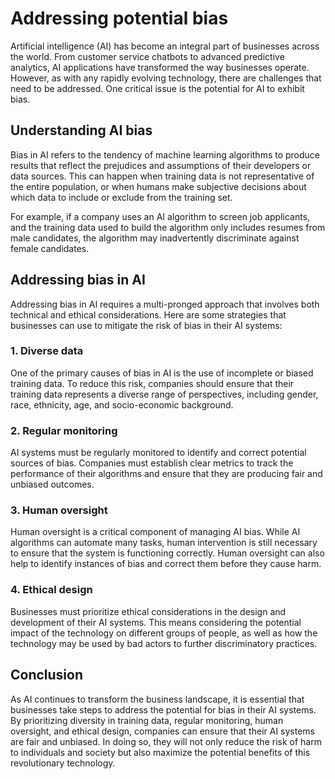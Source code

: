 Addressing potential bias
=============================================================

Artificial intelligence (AI) has become an integral part of businesses across the world. From customer service chatbots to advanced predictive analytics, AI applications have transformed the way businesses operate. However, as with any rapidly evolving technology, there are challenges that need to be addressed. One critical issue is the potential for AI to exhibit bias.

Understanding AI bias
---------------------

Bias in AI refers to the tendency of machine learning algorithms to produce results that reflect the prejudices and assumptions of their developers or data sources. This can happen when training data is not representative of the entire population, or when humans make subjective decisions about which data to include or exclude from the training set.

For example, if a company uses an AI algorithm to screen job applicants, and the training data used to build the algorithm only includes resumes from male candidates, the algorithm may inadvertently discriminate against female candidates.

Addressing bias in AI
---------------------

Addressing bias in AI requires a multi-pronged approach that involves both technical and ethical considerations. Here are some strategies that businesses can use to mitigate the risk of bias in their AI systems:

### 1. Diverse data

One of the primary causes of bias in AI is the use of incomplete or biased training data. To reduce this risk, companies should ensure that their training data represents a diverse range of perspectives, including gender, race, ethnicity, age, and socio-economic background.

### 2. Regular monitoring

AI systems must be regularly monitored to identify and correct potential sources of bias. Companies must establish clear metrics to track the performance of their algorithms and ensure that they are producing fair and unbiased outcomes.

### 3. Human oversight

Human oversight is a critical component of managing AI bias. While AI algorithms can automate many tasks, human intervention is still necessary to ensure that the system is functioning correctly. Human oversight can also help to identify instances of bias and correct them before they cause harm.

### 4. Ethical design

Businesses must prioritize ethical considerations in the design and development of their AI systems. This means considering the potential impact of the technology on different groups of people, as well as how the technology may be used by bad actors to further discriminatory practices.

Conclusion
----------

As AI continues to transform the business landscape, it is essential that businesses take steps to address the potential for bias in their AI systems. By prioritizing diversity in training data, regular monitoring, human oversight, and ethical design, companies can ensure that their AI systems are fair and unbiased. In doing so, they will not only reduce the risk of harm to individuals and society but also maximize the potential benefits of this revolutionary technology.
